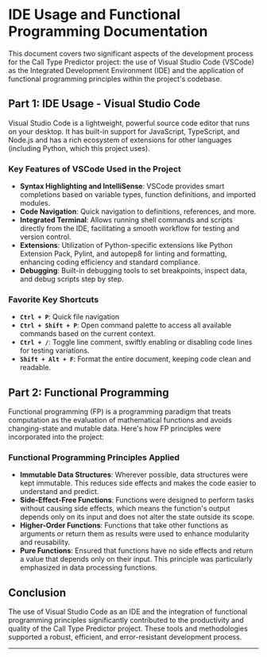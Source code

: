 # IDE Usage and Functional Programming Documentation

This document covers two significant aspects of the development process for the Call Type Predictor project: the use of Visual Studio Code (VSCode) as the Integrated Development Environment (IDE) and the application of functional programming principles within the project's codebase.

## Part 1: IDE Usage - Visual Studio Code

Visual Studio Code is a lightweight, powerful source code editor that runs on your desktop. It has built-in support for JavaScript, TypeScript, and Node.js and has a rich ecosystem of extensions for other languages (including Python, which this project uses).

### Key Features of VSCode Used in the Project

- **Syntax Highlighting and IntelliSense**: VSCode provides smart completions based on variable types, function definitions, and imported modules.
- **Code Navigation**: Quick navigation to definitions, references, and more.
- **Integrated Terminal**: Allows running shell commands and scripts directly from the IDE, facilitating a smooth workflow for testing and version control.
- **Extensions**: Utilization of Python-specific extensions like Python Extension Pack, Pylint, and autopep8 for linting and formatting, enhancing coding efficiency and standard compliance.
- **Debugging**: Built-in debugging tools to set breakpoints, inspect data, and debug scripts step by step.

### Favorite Key Shortcuts
- **`Ctrl + P`**: Quick file navigation
- **`Ctrl + Shift + P`**: Open command palette to access all available commands based on the current context.
- **`Ctrl + /`**: Toggle line comment, swiftly enabling or disabling code lines for testing variations.
- **`Shift + Alt + F`**: Format the entire document, keeping code clean and readable.

## Part 2: Functional Programming

Functional programming (FP) is a programming paradigm that treats computation as the evaluation of mathematical functions and avoids changing-state and mutable data. Here's how FP principles were incorporated into the project:

### Functional Programming Principles Applied

- **Immutable Data Structures**: Wherever possible, data structures were kept immutable. This reduces side effects and makes the code easier to understand and predict.
- **Side-Effect-Free Functions**: Functions were designed to perform tasks without causing side effects, which means the function's output depends only on its input and does not alter the state outside its scope.
- **Higher-Order Functions**: Functions that take other functions as arguments or return them as results were used to enhance modularity and reusability.
- **Pure Functions**: Ensured that functions have no side effects and return a value that depends only on their input. This principle was particularly emphasized in data processing functions.


## Conclusion

The use of Visual Studio Code as an IDE and the integration of functional programming principles significantly contributed to the productivity and quality of the Call Type Predictor project. These tools and methodologies supported a robust, efficient, and error-resistant development process.

---